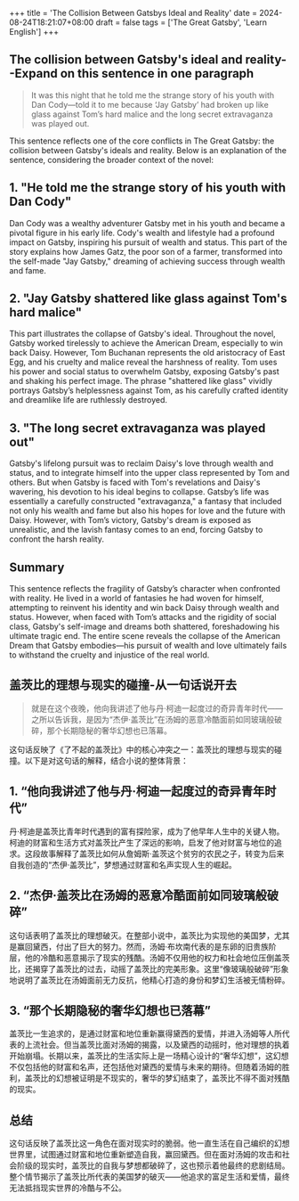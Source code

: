 +++
title = 'The Collision Between Gatsbys Ideal and Reality'
date = 2024-08-24T18:21:07+08:00
draft = false
tags = ['The Great Gatsby', 'Learn English']
+++

## The collision between Gatsby's ideal and reality--Expand on this sentence in one paragraph

> It was this night that he told me the strange story of his youth with Dan Cody—told it to me because ‘Jay Gatsby’ had broken up like glass against Tom’s hard malice and the long secret extravaganza was played out.

This sentence reflects one of the core conflicts in The Great Gatsby: the collision between Gatsby's ideals and reality. Below is an explanation of the sentence, considering the broader context of the novel:

## 1. "He told me the strange story of his youth with Dan Cody"

Dan Cody was a wealthy adventurer Gatsby met in his youth and became a pivotal figure in his early life. Cody's wealth and lifestyle had a profound impact on Gatsby, inspiring his pursuit of wealth and status. This part of the story explains how James Gatz, the poor son of a farmer, transformed into the self-made "Jay Gatsby," dreaming of achieving success through wealth and fame.

## 2. "Jay Gatsby shattered like glass against Tom's hard malice"

This part illustrates the collapse of Gatsby's ideal. Throughout the novel, Gatsby worked tirelessly to achieve the American Dream, especially to win back Daisy. However, Tom Buchanan represents the old aristocracy of East Egg, and his cruelty and malice reveal the harshness of reality. Tom uses his power and social status to overwhelm Gatsby, exposing Gatsby's past and shaking his perfect image. The phrase "shattered like glass" vividly portrays Gatsby’s helplessness against Tom, as his carefully crafted identity and dreamlike life are ruthlessly destroyed.

## 3. "The long secret extravaganza was played out"

Gatsby's lifelong pursuit was to reclaim Daisy's love through wealth and status, and to integrate himself into the upper class represented by Tom and others. But when Gatsby is faced with Tom's revelations and Daisy's wavering, his devotion to his ideal begins to collapse. Gatsby’s life was essentially a carefully constructed "extravaganza," a fantasy that included not only his wealth and fame but also his hopes for love and the future with Daisy. However, with Tom’s victory, Gatsby's dream is exposed as unrealistic, and the lavish fantasy comes to an end, forcing Gatsby to confront the harsh reality.

## Summary

This sentence reflects the fragility of Gatsby’s character when confronted with reality. He lived in a world of fantasies he had woven for himself, attempting to reinvent his identity and win back Daisy through wealth and status. However, when faced with Tom’s attacks and the rigidity of social class, Gatsby's self-image and dreams both shattered, foreshadowing his ultimate tragic end. The entire scene reveals the collapse of the American Dream that Gatsby embodies—his pursuit of wealth and love ultimately fails to withstand the cruelty and injustice of the real world.

## 盖茨比的理想与现实的碰撞-从一句话说开去

> 就是在这个夜晚，他向我讲述了他与丹·柯迪一起度过的奇异青年时代——之所以告诉我，是因为“杰伊·盖茨比”在汤姆的恶意冷酷面前如同玻璃般破碎，那个长期隐秘的奢华幻想也已落幕。

这句话反映了《了不起的盖茨比》中的核心冲突之一：盖茨比的理想与现实的碰撞。以下是对这句话的解释，结合小说的整体背景：

## 1. “他向我讲述了他与丹·柯迪一起度过的奇异青年时代”

丹·柯迪是盖茨比青年时代遇到的富有探险家，成为了他早年人生中的关键人物。柯迪的财富和生活方式对盖茨比产生了深远的影响，启发了他对财富与地位的追求。这段故事解释了盖茨比如何从詹姆斯·盖茨这个贫穷的农民之子，转变为后来自我创造的“杰伊·盖茨比”，梦想通过财富和名声实现人生的崛起。

## 2. “杰伊·盖茨比在汤姆的恶意冷酷面前如同玻璃般破碎”

这句话表明了盖茨比的理想破灭。在整部小说中，盖茨比为实现他的美国梦，尤其是赢回黛西，付出了巨大的努力。然而，汤姆·布坎南代表的是东卵的旧贵族阶层，他的冷酷和恶意揭示了现实的残酷。汤姆不仅用他的权力和社会地位压倒盖茨比，还揭穿了盖茨比的过去，动摇了盖茨比的完美形象。这里“像玻璃般破碎”形象地说明了盖茨比在汤姆面前无力反抗，他精心打造的身份和梦幻生活被无情粉碎。

## 3. “那个长期隐秘的奢华幻想也已落幕”

盖茨比一生追求的，是通过财富和地位重新赢得黛西的爱情，并进入汤姆等人所代表的上流社会。但当盖茨比面对汤姆的揭露，以及黛西的动摇时，他对理想的执着开始崩塌。长期以来，盖茨比的生活实际上是一场精心设计的“奢华幻想”，这幻想不仅包括他的财富和名声，还包括他对黛西的爱情与未来的期待。但随着汤姆的胜利，盖茨比的幻想被证明是不现实的，奢华的梦幻结束了，盖茨比不得不面对残酷的现实。

## 总结

这句话反映了盖茨比这一角色在面对现实时的脆弱。他一直生活在自己编织的幻想世界里，试图通过财富和地位重新塑造自我，赢回黛西。但在面对汤姆的攻击和社会阶级的现实时，盖茨比的自我与梦想都破碎了，这也预示着他最终的悲剧结局。整个情节揭示了盖茨比所代表的美国梦的破灭——他追求的富足生活和爱情，最终无法抵挡现实世界的冷酷与不公。
